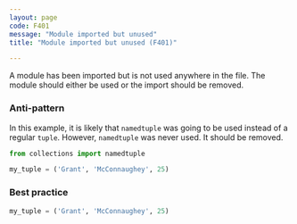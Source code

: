 ```yaml
---
layout: page
code: F401
message: "Module imported but unused"
title: "Module imported but unused (F401)"

---
```


A module has been imported but is not used anywhere in the file. The module should either be used or the import should be removed.

### Anti-pattern

In this example, it is likely that `namedtuple` was going to be used instead of a regular `tuple`. However, `namedtuple` was never used. It should be removed.

```python
from collections import namedtuple

my_tuple = ('Grant', 'McConnaughey', 25)
```

### Best practice


```python
my_tuple = ('Grant', 'McConnaughey', 25)
```
